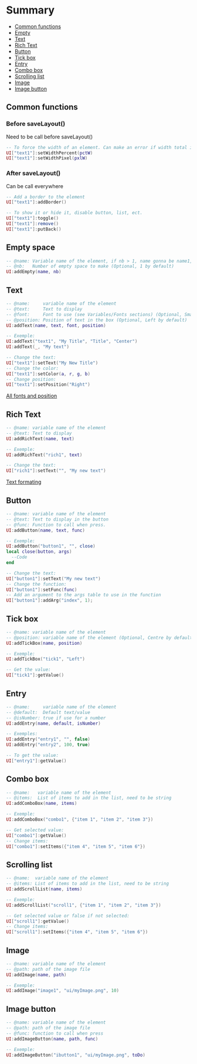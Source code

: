 # Summary
- [Common functions](https://github.com/MrBounty/PZ-UI_API/blob/main/Elements%20list.md#common-functions)
- [Empty](https://github.com/MrBounty/PZ-UI_API/blob/main/Elements%20list.md#empty-space)
- [Text](https://github.com/MrBounty/PZ-UI_API/blob/main/Elements%20list.md#text)
- [Rich Text](https://github.com/MrBounty/PZ-UI_API/blob/main/Elements%20list.md#rich-text)
- [Button](https://github.com/MrBounty/PZ-UI_API/blob/main/Elements%20list.md#button)
- [Tick box](https://github.com/MrBounty/PZ-UI_API/blob/main/Elements%20list.md#tick-box)
- [Entry](https://github.com/MrBounty/PZ-UI_API/blob/main/Elements%20list.md#entry)
- [Combo box](https://github.com/MrBounty/PZ-UI_API/blob/main/Elements%20list.md#combo-box)
- [Scrolling list](https://github.com/MrBounty/PZ-UI_API/blob/main/Elements%20list.md#scrolling-list)
- [Image](https://github.com/MrBounty/PZ-UI_API/blob/main/Elements%20list.md#image)
- [Image button](https://github.com/MrBounty/PZ-UI_API/blob/main/Elements%20list.md#image-button)

## Common functions
### Before saveLayout()
Need to be call before saveLayout()
```lua
-- To force the width of an element. Can make an error if width total is higher that with of window
UI["text1"]:setWidthPercent(pctW)
UI["text1"]:setWidthPixel(pxlW)
```

### After saveLayout()
Can be call everywhere
```lua
-- Add a border to the element
UI["text1"]:addBorder()

-- To show it or hide it, disable button, list, ect.
UI["text1"]:toggle()
UI["text1"]:remove()
UI["text1"]:putBack()
```

## Empty space  
```lua
-- @name: Variable name of the element, if nb > 1, name gonna be name1, name2, name3, ect
-- @nb:   Number of empty space to make (Optional, 1 by default)
UI:addEmpty(name, nb)
```

## Text
```lua
-- @name:     variable name of the element  
-- @text:     Text to display  
-- @font:     Font to use (see Variables/Fonts sections) (Optional, Small by default)  
-- @position: Position of text in the box (Optional, Left by default)
UI:addText(name, text, font, position)

-- Exemple: 
UI:addText("text1", "My Title", "Title", "Center")
UI:addText(_, "My text")

-- Change the text: 
UI["text1"]:setText("My New Title")
-- Change the color: 
UI["text1"]:setColor(a, r, g, b)
-- Change position: 
UI["text1"]:setPosition("Right")
```
[All fonts and position](https://github.com/MrBounty/PZ-UI_API/blob/main/Variables.md)

## Rich Text
```lua
-- @name: variable name of the element  
-- @text: Text to display   
UI:addRichText(name, text)

-- Exemple: 
UI:addRichText("rich1", text)

-- Change the text: 
UI["rich1"]:setText("", "My new text")
```
[Text formating](https://github.com/MrBounty/PZ-UI_API/blob/main/Variables.md)

## Button
```lua
-- @name: variable name of the element  
-- @text: Text to display in the button  
-- @func: Function to call when press.   
UI:addButton(name, text, func)  

-- Exemple: 
UI:addButton("button1", "", close)
local close(button, args)
  --Code
end

-- Change the text: 
UI["button1"]:setText("My new text")
-- Change the function: 
UI["button1"]:setFunc(func)
-- Add an argument to the args table to use in the function
UI["button1"]:addArg("index", 1);
```

## Tick box
```lua
-- @name: variable name of the element
-- @position: variable name of the element (Optional, Centre by default)
UI:addTickBox(name, position)

-- Exemple: 
UI:addTickBox("tick1", "Left")

-- Get the value: 
UI["tick1"]:getValue()
```

## Entry
```lua
-- @name:     variable name of the element  
-- @default:  Default text/value
-- @isNumber: true if use for a number  
UI:addEntry(name, default, isNumber)

-- Exemples:  
UI:addEntry("entry1", "", false)
UI:addEntry("entry2", 100, true)

-- To get the value: 
UI["entry1"]:getValue()
```

## Combo box
```lua
-- @name:   variable name of the element  
-- @items:  List of items to add in the list, need to be string
UI:addComboBox(name, items)

-- Exemple: 
UI:addComboBox("combo1", {"item 1", "item 2", "item 3"})

-- Get selected value: 
UI["combo1"]:getValue()
-- Change items: 
UI["combo1"]:setItems({"item 4", "item 5", "item 6"})
```

## Scrolling list
```lua
-- @name:  variable name of the element  
-- @items: List of items to add in the list, need to be string  
UI:addScrollList(name, items) 

-- Exemple: 
UI:addScrollList("scroll1", {"item 1", "item 2", "item 3"})

-- Get selected value or false if not selected: 
UI["scroll1"]:getValue()
-- Change items: 
UI["scroll1"]:setItems({"item 4", "item 5", "item 6"})
```

## Image
```lua
-- @name: variable name of the element  
-- @path: path of the image file
UI:addImage(name, path) 

-- Exemple: 
UI:addImage("image1", "ui/myImage.png", 10)
```

## Image button
```lua
-- @name: variable name of the element
-- @path: path of the image file
-- @func: function to call when press
UI:addImageButton(name, path, func)  

-- Exemple: 
UI:addImageButton("ibutton1", "ui/myImage.png", toDo)
```
